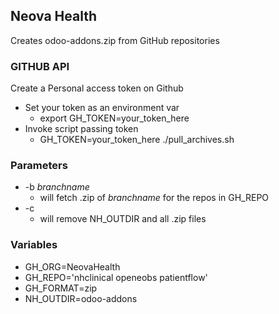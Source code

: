 ## Neova Health

Creates odoo-addons.zip from GitHub repositories

### GITHUB API

Create a Personal access token on Github

* Set your token as an environment var
    * export GH_TOKEN=your_token_here
* Invoke script passing token
    * GH_TOKEN=your_token_here ./pull_archives.sh

### Parameters

* -b *branchname*
    * will fetch .zip of *branchname* for the repos in GH_REPO
* -c
    * will remove NH_OUTDIR and all .zip files

### Variables

* GH_ORG=NeovaHealth
* GH_REPO='nhclinical openeobs patientflow'
* GH_FORMAT=zip
* NH_OUTDIR=odoo-addons